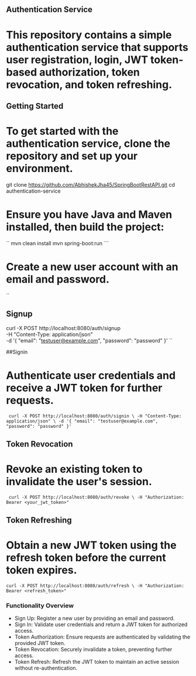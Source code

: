 ## Authentication Service

# This repository contains a simple authentication service that supports user registration, login, JWT token-based authorization, token revocation, and token refreshing.

## Getting Started

# To get started with the authentication service, clone the repository and set up your environment.


git clone https://github.com/AbhishekJha45/SpringBootRestAPI.git
cd authentication-service
# Ensure you have Java and Maven installed, then build the project:
``
mvn clean install
mvn spring-boot:run ```
# Create a new user account with an email and password.
``
## Signup
 curl -X POST http://localhost:8080/auth/signup \
-H "Content-Type: application/json" \
-d '{
    "email": "testuser@example.com", 
    "password": "password"
}' ``

##Signin
# Authenticate user credentials and receive a JWT token for further requests.
``
curl -X POST http://localhost:8080/auth/signin \
-H "Content-Type: application/json" \
-d '{
    "email": "testuser@example.com", 
    "password": "password"
}'``
## Token Revocation
# Revoke an existing token to invalidate the user's session.

``
curl -X POST http://localhost:8080/auth/revoke \
-H "Authorization: Bearer <your_jwt_token>"``
## Token Refreshing
# Obtain a new JWT token using the refresh token before the current token expires.
``
curl -X POST http://localhost:8080/auth/refresh \
-H "Authorization: Bearer <refresh_token>"
``

### Functionality Overview
- Sign Up: Register a new user by providing an email and password.
- Sign In: Validate user credentials and return a JWT token for authorized access.
- Token Authorization: Ensure requests are authenticated by validating the provided JWT token.
- Token Revocation: Securely invalidate a token, preventing further access.
- Token Refresh: Refresh the JWT token to maintain an active session without re-authentication.







